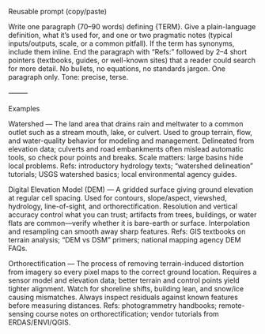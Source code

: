 
Reusable prompt (copy/paste)

Write one paragraph (70–90 words) defining {TERM}. Give a plain-language definition, what it’s used for, and one or two pragmatic notes (typical inputs/outputs, scale, or a common pitfall). If the term has synonyms, include them inline. End the paragraph with “Refs:” followed by 2–4 short pointers (textbooks, guides, or well-known sites) that a reader could search for more detail. No bullets, no equations, no standards jargon. One paragraph only. Tone: precise, terse.

⸻

Examples

Watershed — The land area that drains rain and meltwater to a common outlet such as a stream mouth, lake, or culvert. Used to group terrain, flow, and water-quality behavior for modeling and management. Delineated from elevation data; culverts and road embankments often mislead automatic tools, so check pour points and breaks. Scale matters: large basins hide local problems. Refs: introductory hydrology texts; “watershed delineation” tutorials; USGS watershed basics; local environmental agency guides.

Digital Elevation Model (DEM) — A gridded surface giving ground elevation at regular cell spacing. Used for contours, slope/aspect, viewshed, hydrology, line-of-sight, and orthorectification. Resolution and vertical accuracy control what you can trust; artifacts from trees, buildings, or water flats are common—verify whether it is bare-earth or surface. Interpolation and resampling can smooth away sharp features. Refs: GIS textbooks on terrain analysis; “DEM vs DSM” primers; national mapping agency DEM FAQs.

Orthorectification — The process of removing terrain-induced distortion from imagery so every pixel maps to the correct ground location. Requires a sensor model and elevation data; better terrain and control points yield tighter alignment. Watch for shoreline shifts, building lean, and snow/ice causing mismatches. Always inspect residuals against known features before measuring distances. Refs: photogrammetry handbooks; remote-sensing course notes on orthorectification; vendor tutorials from ERDAS/ENVI/QGIS.